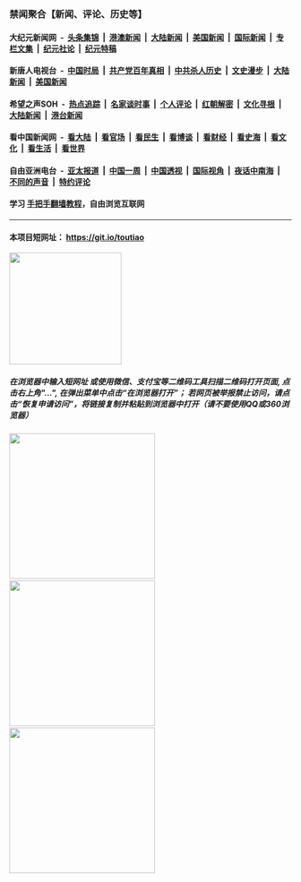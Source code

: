 ### 禁闻聚合【新闻、评论、历史等】

#### 大纪元新闻网 &nbsp;-&nbsp; [头条集锦](indexes/E头条集锦.md?t=03010531) &nbsp;|&nbsp; [港澳新闻](indexes/E港澳新闻.md?t=03010531)  &nbsp;|&nbsp; [大陆新闻](indexes/E大陆新闻.md?t=03010531) &nbsp;|&nbsp; [美国新闻](indexes/E美国新闻.md?t=03010531) &nbsp;|&nbsp; [国际新闻](indexes/E国际新闻.md?t=03010531) &nbsp;|&nbsp; [专栏文集](indexes/E专栏文集.md?t=03010531) &nbsp;|&nbsp; [纪元社论](indexes/E纪元社论.md?t=03010531) &nbsp;|&nbsp; [纪元特稿](indexes/E纪元特稿.md?t=03010531) 

#### 新唐人电视台 &nbsp;-&nbsp; [中国时局](indexes/N中国时局.md?t=03010531) &nbsp;|&nbsp; [共产党百年真相](indexes/N共产党百年真相.md?t=03010531) &nbsp;|&nbsp; [中共杀人历史](indexes/N中共杀人历史.md?t=03010531) &nbsp;|&nbsp; [文史漫步](indexes/N文史漫步.md?t=03010531) &nbsp;|&nbsp; [大陆新闻](indexes/N大陆新闻.md?t=03010531) &nbsp;|&nbsp; [美国新闻](indexes/N美国新闻.md?t=03010531)

#### 希望之声SOH &nbsp;-&nbsp; [热点追踪](indexes/H热点追踪.md?t=03010531) &nbsp;|&nbsp; [名家谈时事](indexes/H名家谈时事.md?t=03010531) &nbsp;|&nbsp; [个人评论](indexes/H个人评论.md?t=03010531)  &nbsp;|&nbsp; [红朝解密](indexes/H红朝解密.md?t=03010531) &nbsp;|&nbsp; [文化寻根](indexes/H文化寻根.md?t=03010531) &nbsp;|&nbsp; [大陆新闻](indexes/H大陆新闻.md?t=03010531) &nbsp;|&nbsp; [港台新闻](indexes/H港台新闻.md?t=03010531)

#### 看中国新闻网 &nbsp;-&nbsp; [看大陆](indexes/S看大陆.md?t=03010531) &nbsp;|&nbsp; [看官场](indexes/S看官场.md?t=03010531) &nbsp;|&nbsp; [看民生](indexes/S看民生.md?t=03010531)  &nbsp;|&nbsp; [看博谈](indexes/S看博谈.md?t=03010531) &nbsp;|&nbsp; [看财经](indexes/S看财经.md?t=03010531) &nbsp;|&nbsp; [看史海](indexes/S看史海.md?t=03010531) &nbsp;|&nbsp; [看文化](indexes/S看文化.md?t=03010531) &nbsp;|&nbsp; [看生活](indexes/S看生活.md?t=03010531) &nbsp;|&nbsp; [看世界](indexes/S看世界.md?t=03010531)

#### 自由亚洲电台 &nbsp;-&nbsp; [亚太报道](indexes/R亚太报道.md?t=03010531) &nbsp;|&nbsp; [中国一周](indexes/R中国一周.md?t=03010531) &nbsp;|&nbsp; [中国透视](indexes/R中国透视.md?t=03010531)  &nbsp;|&nbsp; [国际视角](indexes/R国际视角.md?t=03010531) &nbsp;|&nbsp; [夜话中南海](indexes/R夜话中南海.md?t=03010531) &nbsp;|&nbsp; [不同的声音](indexes/R不同的声音.md?t=03010531) &nbsp;|&nbsp; [特约评论](indexes/R特约评论.md?t=03010531)

#### 学习 [手把手翻墙教程](https://github.com/gfw-breaker/guides/wiki)，自由浏览互联网

----

#### 本项目短网址： https://git.io/toutiao
<img src="https://raw.githubusercontent.com/gfw-breaker/banned-news/master/scripts/img/qr.png" width="200px"/>  

##### 在浏览器中输入短网址 或使用微信、支付宝等二维码工具扫描二维码打开页面, 点击右上角"...", 在弹出菜单中点击“在浏览器打开”； 若网页被举报禁止访问，请点击“恢复申请访问”，将链接复制并粘贴到浏览器中打开（请不要使用QQ或360浏览器）

<img src="https://raw.githubusercontent.com/gfw-breaker/banned-news/master/scripts/img/1.png" width="260px"/> &nbsp; <img src="https://raw.githubusercontent.com/gfw-breaker/banned-news/master/scripts/img/2.png" width="260px"/> &nbsp; <img src="https://raw.githubusercontent.com/gfw-breaker/banned-news/master/scripts/img/3.png" width="260px"/>

